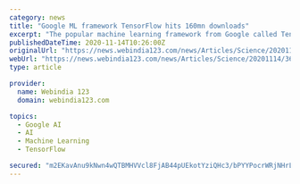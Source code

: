 ```yaml
---
category: news
title: "Google ML framework TensorFlow hits 160mn downloads"
excerpt: "The popular machine learning framework from Google called TensorFlow has become the most popular machine learning library in the world, with over 160 million downloads. Five years ago, Google open ..."
publishedDateTime: 2020-11-14T10:26:00Z
originalUrl: "https://news.webindia123.com/news/Articles/Science/20201114/3658142.html"
webUrl: "https://news.webindia123.com/news/Articles/Science/20201114/3658142.html"
type: article

provider:
  name: Webindia 123
  domain: webindia123.com

topics:
  - Google AI
  - AI
  - Machine Learning
  - TensorFlow

secured: "m2EKavAnu9kNwn4wQTBMHVVcl8FjAB44pUEkotYziQHc3/bPYYPocrWRjNHrLOI1K+xMGfNWWdnwj3FC7Fh9rtLe7NRwwoIxmmOprAr+hMHK5T9vs1vN9xUojWs86LxthLIUzIB2cr5pT6I9e9RJ0Y2waPhHgHUORr5f4+WTNCUxHDnlKV79d/gdrnU5kYqWcwlSTNFDO8KP1dd6YBTkdVO+FFx7u/98i93AR8bqguy1GJHDrnMSKLLaR3LeVX8/Ap8Uuf1sfsvcnp4u8w4m6sAD2K1ITEuR62mGCgXXLoeiJmR5Q9U/ODpqX3Mgc0JN50QsJ1Pss68T7Ia3v3MPcTUgIayBT29ZQSuoAB7s9zc=;/4w/RdK2UqguD9ujcGNKEw=="
---
```


